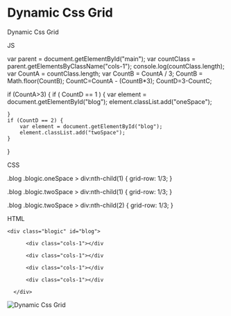 # Dynamic Css Grid

Dynamic Css Grid

JS

var parent = document.getElementById("main");
var countClass = parent.getElementsByClassName("cols-1");
console.log(countClass.length);
var CountA = countClass.length;
var CountB = CountA / 3;
CountB = Math.floor(CountB);
CountC=CountA - (CountB*3);
CountD=3-CountC;

if (CountA>3) {
    if ( CountD == 1 ) {
        var element = document.getElementById("blog");
        element.classList.add("oneSpace");

    }
    if (CountD == 2) {
        var element = document.getElementById("blog");
        element.classList.add("twoSpace");
    }
}


CSS

.blog .blogic.oneSpace > div:nth-child(1) {
    grid-row: 1/3;
}

.blog .blogic.twoSpace > div:nth-child(1) {
    grid-row: 1/3;
}

.blog .blogic.twoSpace > div:nth-child(2) {
    grid-row: 1/3;
}

HTML

<div class="blog">
    
    <div class="blogic" id="blog">
    
          <div class="cols-1"></div
          
          <div class="cols-1"></div
          
          <div class="cols-1"></div
          
          <div class="cols-1"></div
          
      </div>
      
 </div>


![Dynamic Css Grid](https://github.com/obilikvar/Dynamic-Grid/blob/master/taslak_r2_c1.jpg)
